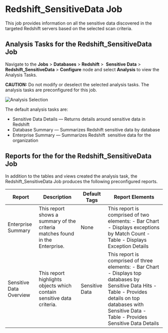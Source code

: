 # Redshift_SensitiveData Job

This job provides information on all the sensitive data discovered in the targeted Redshift servers
based on the selected scan criteria.

## Analysis Tasks for the Redshift_SensitiveData Job

Navigate to the **Jobs** > **Databases** > **Redshift** >  **Sensitive Data** >
**Redshift_SensitiveData** > **Configure** node and select **Analysis** to view the Analysis Tasks.

**CAUTION:** Do not modify or deselect the selected analysis tasks. The analysis tasks are
preconfigured for this job.

![Analysis Selection](/img/product_docs/accessanalyzer/11.6/accessanalyzer/solutions/databases/redshift/sensitive_data/analysissensitivedata.webp)

The default analysis tasks are:

- Sensitive Data Details — Returns details around sensitive data in Redshift
- Database Summary — Summarizes Redshift sensitive data by database
- Enterprise Summary — Summarizes Redshift  sensitive data for the organization

## Reports for the for the Redshift_SensitiveData Job

In addition to the tables and views created the analysis task, the Redshift_SensitiveData Job
produces the following preconfigured reports.

| Report                  | Description                                                                  | Default Tags   | Report Elements                                                                                                                                                                                                   |
| ----------------------- | ---------------------------------------------------------------------------- | -------------- | ----------------------------------------------------------------------------------------------------------------------------------------------------------------------------------------------------------------- |
| Enterprise Summary      | This report shows a summary of the criteria matches found in the Enterprise. | None           | This report is comprised of two elements: - Bar Chart - Displays exceptions by Match Count - Table - Displays Exception Details                                                                                   |
| Sensitive Data Overview | This report highlights objects which contain sensitive data criteria.        | Sensitive Data | This report is comprised of three elements: - Bar Chart - Displays top databases by Sensitive Data Hits - Table - Provides details on top databases with Sensitive Data - Table - Provides Sensitive Data Details |
